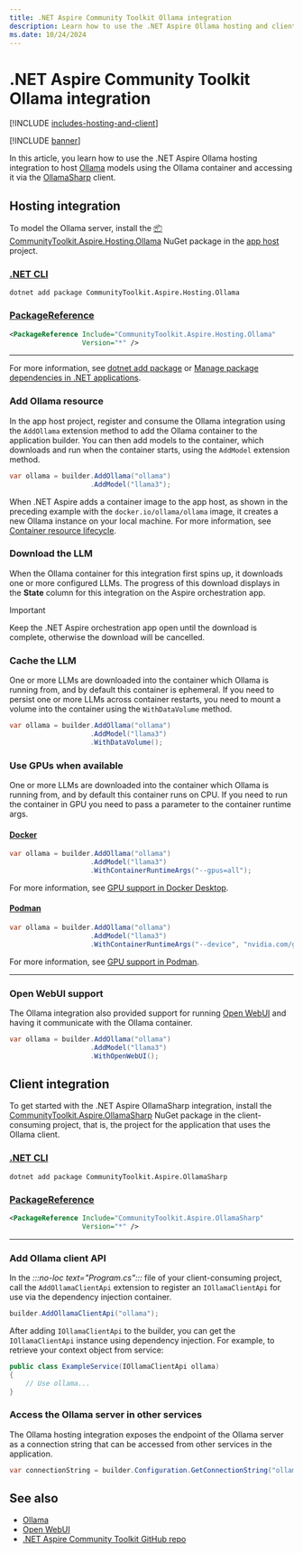 ```yaml
---
title: .NET Aspire Community Toolkit Ollama integration
description: Learn how to use the .NET Aspire Ollama hosting and client integration to host Ollama models using the Ollama container and accessing it via the OllamaSharp client.
ms.date: 10/24/2024
---
```


# .NET Aspire Community Toolkit Ollama integration

[!INCLUDE [includes-hosting-and-client](../includes/includes-hosting-and-client.md)]

[!INCLUDE [banner](includes/banner.md)]

In this article, you learn how to use the .NET Aspire Ollama hosting integration to host [Ollama](https://ollama.com) models using the Ollama container and accessing it via the [OllamaSharp](https://www.nuget.org/packages/OllamaSharp) client.

## Hosting integration

To model the Ollama server, install the [📦 CommunityToolkit.Aspire.Hosting.Ollama](https://nuget.org/packages/CommunityToolkit.Aspire.Hosting.Ollama) NuGet package in the [app host](xref:aspire/app-host) project.

### [.NET CLI](#tab/dotnet-cli)

```dotnetcli
dotnet add package CommunityToolkit.Aspire.Hosting.Ollama
```

### [PackageReference](#tab/package-reference)

```xml
<PackageReference Include="CommunityToolkit.Aspire.Hosting.Ollama"
                  Version="*" />
```

---

For more information, see [dotnet add package](/dotnet/core/tools/dotnet-add-package) or [Manage package dependencies in .NET applications](/dotnet/core/tools/dependencies).

### Add Ollama resource

In the app host project, register and consume the Ollama integration using the `AddOllama` extension method to add the Ollama container to the application builder. You can then add models to the container, which downloads and run when the container starts, using the `AddModel` extension method.

```csharp
var ollama = builder.AddOllama("ollama")
                    .AddModel("llama3");
```

When .NET Aspire adds a container image to the app host, as shown in the preceding example with the `docker.io/ollama/ollama` image, it creates a new Ollama instance on your local machine. For more information, see [Container resource lifecycle](../fundamentals/app-host-overview.md#container-resource-lifecycle).

### Download the LLM

When the Ollama container for this integration first spins up, it downloads one or more configured LLMs. The progress of this download displays in the **State** column for this integration on the Aspire orchestration app.

> [!IMPORTANT]
> Keep the .NET Aspire orchestration app open until the download is complete, otherwise the download will be cancelled.

### Cache the LLM

One or more LLMs are downloaded into the container which Ollama is running from, and by default this container is ephemeral. If you need to persist one or more LLMs across container restarts, you need to mount a volume into the container using the `WithDataVolume` method.

```csharp
var ollama = builder.AddOllama("ollama")
                    .AddModel("llama3")
                    .WithDataVolume();
```

### Use GPUs when available

One or more LLMs are downloaded into the container which Ollama is running from, and by default this container runs on CPU. If you need to run the container in GPU you need to pass a parameter to the container runtime args.

#### [Docker](#tab/docker)

```csharp
var ollama = builder.AddOllama("ollama")
                    .AddModel("llama3")
                    .WithContainerRuntimeArgs("--gpus=all");
```

For more information, see [GPU support in Docker Desktop](https://docs.docker.com/desktop/gpu/).

#### [Podman](#tab/podman)

```csharp
var ollama = builder.AddOllama("ollama")
                    .AddModel("llama3")
                    .WithContainerRuntimeArgs("--device", "nvidia.com/gpu=all");
``` 

For more information, see [GPU support in Podman](https://github.com/containers/podman/issues/19005).

---

### Open WebUI support

The Ollama integration also provided support for running [Open WebUI](https://openwebui.com/) and having it communicate with the Ollama container.

```csharp
var ollama = builder.AddOllama("ollama")
                    .AddModel("llama3")
                    .WithOpenWebUI();
```

## Client integration

To get started with the .NET Aspire OllamaSharp integration, install the [CommunityToolkit.Aspire.OllamaSharp](https://nuget.org/packages/CommunityToolkit.Aspire.OllamaSharp) NuGet package in the client-consuming project, that is, the project for the application that uses the Ollama client.

### [.NET CLI](#tab/dotnet-cli)

```dotnetcli
dotnet add package CommunityToolkit.Aspire.OllamaSharp
```

### [PackageReference](#tab/package-reference)

```xml
<PackageReference Include="CommunityToolkit.Aspire.OllamaSharp"
                  Version="*" />
```

---

### Add Ollama client API

In the _:::no-loc text="Program.cs":::_ file of your client-consuming project, call the `AddOllamaClientApi` extension to register an `IOllamaClientApi` for use via the dependency injection container.

```csharp
builder.AddOllamaClientApi("ollama");
```

After adding `IOllamaClientApi` to the builder, you can get the `IOllamaClientApi` instance using dependency injection. For example, to retrieve your context object from service:

```csharp
public class ExampleService(IOllamaClientApi ollama)
{
    // Use ollama...
}
```

### Access the Ollama server in other services

The Ollama hosting integration exposes the endpoint of the Ollama server as a connection string that can be accessed from other services in the application.

```csharp
var connectionString = builder.Configuration.GetConnectionString("ollama");
```

## See also

- [Ollama](https://ollama.com)
- [Open WebUI](https://openwebui.com)
- [.NET Aspire Community Toolkit GitHub repo](https://github.com/CommunityToolkit/Aspire)

